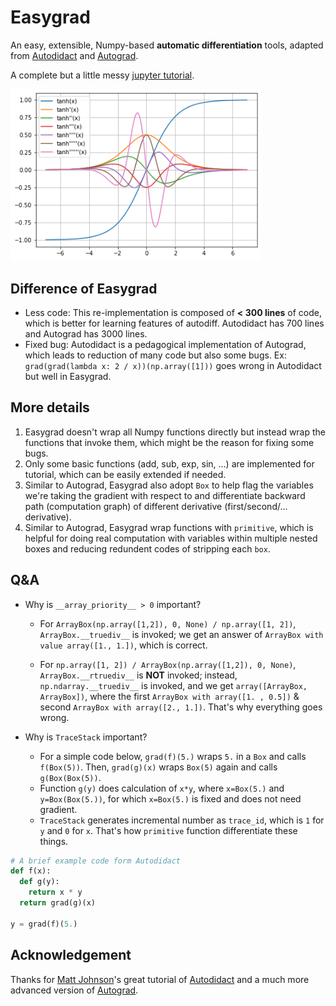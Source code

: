 # Easygrad
An easy, extensible, Numpy-based **automatic differentiation** tools, adapted from [Autodidact](https://github.com/mattjj/autodidact) and [Autograd](https://github.com/hips/autograd).

A complete but a little messy [jupyter tutorial](notebooks/Easygrad.ipynb).

<img src="notebooks/tanh.png" width="400">

## Difference of Easygrad

- Less code: This re-implementation is composed of **< 300 lines** of code, which is better for learning features of autodiff. Autodidact has 700 lines and Autograd has 3000 lines.
- Fixed bug: Autodidact is a pedagogical implementation of Autograd, which leads to reduction of many code but also some bugs. Ex: `grad(grad(lambda x: 2 / x))(np.array([1]))` goes wrong in Autodidact but well in Easygrad.

## More details

1. Easygrad doesn't wrap all Numpy functions directly but instead wrap the functions that invoke them, which might be the reason for fixing some bugs.
2. Only some basic functions (add, sub, exp, sin, ...) are implemented for tutorial, which can be easily extended if needed.
3. Similar to Autograd, Easygrad also adopt `Box` to help flag the variables we're taking the gradient with respect to and differentiate backward path (computation graph) of different derivative (first/second/... derivative).
4. Similar to Autograd, Easygrad wrap functions with `primitive`, which is helpful for doing real computation with variables within multiple nested boxes and reducing redundent codes of stripping each `box`.

## Q&A
- Why is `__array_priority__ > 0` important?

  - For `ArrayBox(np.array([1,2]), 0, None) / np.array([1, 2])`, `ArrayBox.__truediv__` is invoked; we get an answer of `ArrayBox with value array([1., 1.])`, which is correct.

  - For `np.array([1, 2]) / ArrayBox(np.array([1,2]), 0, None)`, `ArrayBox.__rtruediv__` is **NOT** invoked; instead, `np.ndarray.__truediv__` is invoked, and we get `array([ArrayBox, ArrayBox])`, where the first `ArrayBox with array([1. , 0.5])` & second `ArrayBox with array([2., 1.])`. That's why everything goes wrong.

- Why is `TraceStack` important?

  - For a simple code below, `grad(f)(5.)` wraps `5.` in a `Box` and calls `f(Box(5))`. Then, `grad(g)(x)` wraps `Box(5)` again and calls `g(Box(Box(5))`.
  - Function `g(y)` does calculation of `x*y`, where `x=Box(5.)` and `y=Box(Box(5.))`, for which `x=Box(5.)` is fixed and does not need gradient.
  - `TraceStack` generates incremental number as `trace_id`, which is `1` for `y` and `0` for `x`. That's how `primitive` function differentiate these things.

```python
# A brief example code form Autodidact
def f(x):
  def g(y):
    return x * y
  return grad(g)(x)

y = grad(f)(5.)
```

## Acknowledgement

Thanks for [Matt Johnson](https://github.com/mattjj)'s great tutorial of [Autodidact](https://github.com/mattjj/autodidact) and a much more advanced version of [Autograd](https://github.com/hips/autograd).
